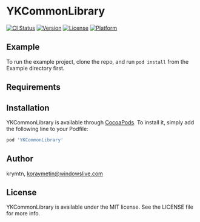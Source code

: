 # YKCommonLibrary

[![CI Status](https://img.shields.io/travis/krymtn/YKCommonLibrary.svg?style=flat)](https://travis-ci.org/krymtn/YKCommonLibrary)
[![Version](https://img.shields.io/cocoapods/v/YKCommonLibrary.svg?style=flat)](https://cocoapods.org/pods/YKCommonLibrary)
[![License](https://img.shields.io/cocoapods/l/YKCommonLibrary.svg?style=flat)](https://cocoapods.org/pods/YKCommonLibrary)
[![Platform](https://img.shields.io/cocoapods/p/YKCommonLibrary.svg?style=flat)](https://cocoapods.org/pods/YKCommonLibrary)

## Example

To run the example project, clone the repo, and run `pod install` from the Example directory first.

## Requirements

## Installation

YKCommonLibrary is available through [CocoaPods](https://cocoapods.org). To install
it, simply add the following line to your Podfile:

```ruby
pod 'YKCommonLibrary'
```

## Author

krymtn, koraymetin@windowslive.com

## License

YKCommonLibrary is available under the MIT license. See the LICENSE file for more info.

